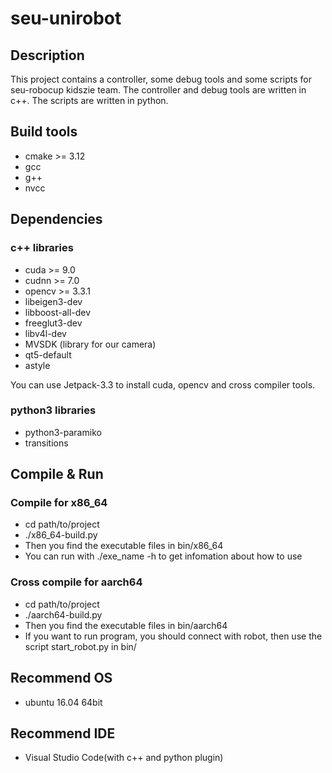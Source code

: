 # seu-unirobot

## Description

This project contains a controller, some debug tools and some scripts for seu-robocup kidszie team. The controller and debug tools are written in c++. The scripts are written in python.

## Build tools
* cmake >= 3.12
* gcc
* g++
* nvcc

## Dependencies

### c++ libraries
* cuda >= 9.0
* cudnn >= 7.0
* opencv >= 3.3.1
* libeigen3-dev
* libboost-all-dev
* freeglut3-dev
* libv4l-dev
* MVSDK (library for our camera)
* qt5-default
* astyle

You can use Jetpack-3.3 to install cuda, opencv and cross compiler tools.

### python3 libraries
* python3-paramiko
* transitions

## Compile & Run

### Compile for x86_64
* cd path/to/project
* ./x86_64-build.py
* Then you find the executable files in bin/x86_64
* You can run with ./exe_name -h to get infomation about how to use

### Cross compile for aarch64
* cd path/to/project
* ./aarch64-build.py
* Then you find the executable files in bin/aarch64
* If you want to run program, you should connect with robot, then use the script start_robot.py in bin/

## Recommend OS
* ubuntu 16.04 64bit

## Recommend IDE
* Visual Studio Code(with c++ and python plugin)
